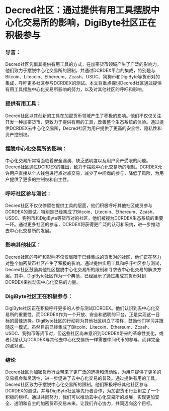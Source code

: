 # **Decred社区：通过提供有用工具摆脱中心化交易所的影响，DigiByte社区正在积极参与**

### 导言：

Decred社区凭借其提供有用工具的方式，在加密货币领域产生了广泛的影响力。他们致力于摆脱中心化交易所的限制，并通过DCRDEX平台的集成，特别是与Bitcoin、Litecoin、Ethereum、Zcash、USDC、狗狗币和DigiByte等货币对的集成，呼吁更多社区参与DCRDEX的测试。本文将重点探讨Decred社区通过提供有用工具摆脱中心化交易所影响的努力，以及对其他社区的呼吁和影响。

### 提供有用工具：

Decred社区以其创新的工具在加密货币领域产生了积极的影响。他们不仅仅关注开发一种加密货币，更致力于提供有用的工具，改善整个生态系统的体验。通过提供DCRDEX去中心化交易所，Decred社区为用户提供了更高的安全性、隐私性和资产控制权。

### 摆脱中心化交易所的影响：

中心化交易所常常面临着安全漏洞、缺乏透明度以及用户资产受限的问题。Decred社区通过DCRDEX的推出，致力于摆脱中心化交易所的限制。DCRDEX允许用户直接从个人钱包进行点对点交易，减少了中间商的参与，降低了风险，为用户提供了更多的控制权和自主性。

### 呼吁社区参与测试：

Decred社区不仅仅停留在提供工具的层面，他们积极呼吁其他社区成员参与DCRDEX的测试。特别是已经集成了Bitcoin、Litecoin、Ethereum、Zcash、USDC、狗狗币和DigiByte等货币对的社区，他们被视为DCRDEX生态系统的重要一环。通过更多社区的参与，DCRDEX将获得更广泛的认可和采纳，进一步推动去中心化交易所的发展。

### 影响其他社区：

Decred社区的呼吁和影响不仅仅局限于已经集成的货币对的社区，他们正在努力对整个加密货币社区产生了积极的影响。通过提供实用工具和呼吁社区参与测试，Decred社区鼓励其他社区摆脱中心化交易所的限制和寻求去中心化交易的解决方案。其中，DigiByte社区作为一个典范，已经展示了通过集成其货币对到DCRDEX来推动去中心化交易的力量。

### DigiByte社区正在积极参与：

DigiByte社区正在积极呼吁更多的人参与测试DCRDEX。他们认识到去中心化交易所的重要性，而DCRDEX作为一个开放、安全和透明的平台，正是实现这一目标的最佳选择。DigiByte社区的行动将为其他社区树立了榜样，鼓励他们学习并跟随这一模式。虽然目前已经集成了Bitcoin、Litecoin、Ethereum、Zcash、USDC、狗狗币等货币对，但这些社区尚未意识到DCRDEX带来的革命性变化，或者只是认为DCRDEX与其他去中心化交易所一样需要中间代币的参与，而非完全的点对点。

### 结论

Decred社区为加密货币行业带来了更广泛的选择和流动性，为用户提供了更多的交易机会和灵活性，进一步促进了去中心化交易的普及。通过提供有用的工具，Decred社区致力于摆脱中心化交易所的限制。他们积极呼吁其他社区参与DCRDEX的测试，并与DigiByte社区等先行者合作，为加密货币行业树立了一个积极的榜样。通过共同努力，我们可以推动去中心化交易所的发展，实现更加安全、透明和自主的加密货币交易未来。让我们齐心协力，共同迈向这个目标。
